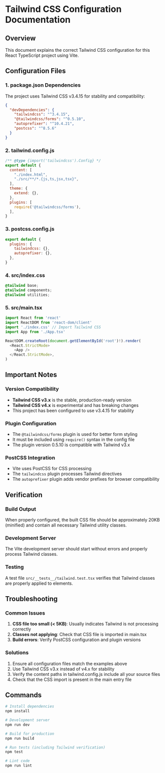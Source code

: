 # Tailwind CSS Configuration Documentation

## Overview
This document explains the correct Tailwind CSS configuration for this React TypeScript project using Vite.

## Configuration Files

### 1. package.json Dependencies
The project uses Tailwind CSS v3.4.15 for stability and compatibility:

```json
{
  "devDependencies": {
    "tailwindcss": "^3.4.15",
    "@tailwindcss/forms": "^0.5.10",
    "autoprefixer": "^10.4.21",
    "postcss": "^8.5.6"
  }
}
```

### 2. tailwind.config.js
```javascript
/** @type {import('tailwindcss').Config} */
export default {
  content: [
    "./index.html",
    "./src/**/*.{js,ts,jsx,tsx}",
  ],
  theme: {
    extend: {},
  },
  plugins: [
    require('@tailwindcss/forms'),
  ],
}
```

### 3. postcss.config.js
```javascript
export default {
  plugins: {
    tailwindcss: {},
    autoprefixer: {},
  },
}
```

### 4. src/index.css
```css
@tailwind base;
@tailwind components;
@tailwind utilities;
```

### 5. src/main.tsx
```typescript
import React from 'react'
import ReactDOM from 'react-dom/client'
import './index.css' // Import Tailwind CSS
import App from './App.tsx'

ReactDOM.createRoot(document.getElementById('root')!).render(
  <React.StrictMode>
    <App />
  </React.StrictMode>,
)
```

## Important Notes

### Version Compatibility
- **Tailwind CSS v3.x** is the stable, production-ready version
- **Tailwind CSS v4.x** is experimental and has breaking changes
- This project has been configured to use v3.4.15 for stability

### Plugin Configuration
- The `@tailwindcss/forms` plugin is used for better form styling
- It must be included using `require()` syntax in the config file
- The plugin version 0.5.10 is compatible with Tailwind v3.x

### PostCSS Integration
- Vite uses PostCSS for CSS processing
- The `tailwindcss` plugin processes Tailwind directives
- The `autoprefixer` plugin adds vendor prefixes for browser compatibility

## Verification

### Build Output
When properly configured, the built CSS file should be approximately 20KB (minified) and contain all necessary Tailwind utility classes.

### Development Server
The Vite development server should start without errors and properly process Tailwind classes.

### Testing
A test file `src/__tests__/tailwind.test.tsx` verifies that Tailwind classes are properly applied to elements.

## Troubleshooting

### Common Issues
1. **CSS file too small (< 5KB)**: Usually indicates Tailwind is not processing correctly
2. **Classes not applying**: Check that CSS file is imported in main.tsx
3. **Build errors**: Verify PostCSS configuration and plugin versions

### Solutions
1. Ensure all configuration files match the examples above
2. Use Tailwind CSS v3.x instead of v4.x for stability
3. Verify the content paths in tailwind.config.js include all your source files
4. Check that the CSS import is present in the main entry file

## Commands

```bash
# Install dependencies
npm install

# Development server
npm run dev

# Build for production
npm run build

# Run tests (including Tailwind verification)
npm test

# Lint code
npm run lint
```